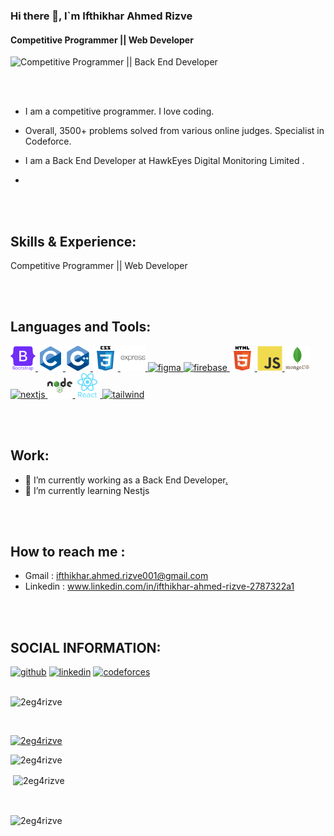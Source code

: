 ### Hi there 👋, I`m Ifthikhar Ahmed Rizve
#### Competitive Programmer || Web Developer 

![Competitive Programmer || Back End Developer ](https://media.licdn.com/dms/image/D5616AQGvPeZtbG6uYg/profile-displaybackgroundimage-shrink_350_1400/0/1702303202181?e=1707955200&v=beta&t=vF8YkORqZvD44oveWxfgl9s6l5D0FMOKbWhDEIRDZHc)

<br>
<br>

- I am a competitive programmer. I love coding. 

- Overall, 3500+ problems solved from various online judges. Specialist in Codeforce.

- I am a Back End Developer at HawkEyes Digital Monitoring Limited .

- 

<br>
<br>

## Skills & Experience:
Competitive Programmer || Web Developer 

<br>
<br>

## Languages and Tools:
<p align="left"> <a href="https://getbootstrap.com" target="_blank" rel="noreferrer"> <img src="https://raw.githubusercontent.com/devicons/devicon/master/icons/bootstrap/bootstrap-plain-wordmark.svg" alt="bootstrap" width="40" height="40"/> </a> <a href="https://www.cprogramming.com/" target="_blank" rel="noreferrer"> <img src="https://raw.githubusercontent.com/devicons/devicon/master/icons/c/c-original.svg" alt="c" width="40" height="40"/> </a> <a href="https://www.w3schools.com/cpp/" target="_blank" rel="noreferrer"> <img src="https://raw.githubusercontent.com/devicons/devicon/master/icons/cplusplus/cplusplus-original.svg" alt="cplusplus" width="40" height="40"/> </a> <a href="https://www.w3schools.com/css/" target="_blank" rel="noreferrer"> <img src="https://raw.githubusercontent.com/devicons/devicon/master/icons/css3/css3-original-wordmark.svg" alt="css3" width="40" height="40"/> </a> <a href="https://expressjs.com" target="_blank" rel="noreferrer"> <img src="https://raw.githubusercontent.com/devicons/devicon/master/icons/express/express-original-wordmark.svg" alt="express" width="40" height="40"/> </a> <a href="https://www.figma.com/" target="_blank" rel="noreferrer"> <img src="https://www.vectorlogo.zone/logos/figma/figma-icon.svg" alt="figma" width="40" height="40"/> </a> <a href="https://firebase.google.com/" target="_blank" rel="noreferrer"> <img src="https://www.vectorlogo.zone/logos/firebase/firebase-icon.svg" alt="firebase" width="40" height="40"/> </a> <a href="https://www.w3.org/html/" target="_blank" rel="noreferrer"> <img src="https://raw.githubusercontent.com/devicons/devicon/master/icons/html5/html5-original-wordmark.svg" alt="html5" width="40" height="40"/> </a> <a href="https://developer.mozilla.org/en-US/docs/Web/JavaScript" target="_blank" rel="noreferrer"> <img src="https://raw.githubusercontent.com/devicons/devicon/master/icons/javascript/javascript-original.svg" alt="javascript" width="40" height="40"/> </a> <a href="https://www.mongodb.com/" target="_blank" rel="noreferrer"> <img src="https://raw.githubusercontent.com/devicons/devicon/master/icons/mongodb/mongodb-original-wordmark.svg" alt="mongodb" width="40" height="40"/> </a> <a href="https://nextjs.org/" target="_blank" rel="noreferrer"> <img src="https://cdn.worldvectorlogo.com/logos/nextjs-2.svg" alt="nextjs" width="40" height="40"/> </a> <a href="https://nodejs.org" target="_blank" rel="noreferrer"> <img src="https://raw.githubusercontent.com/devicons/devicon/master/icons/nodejs/nodejs-original-wordmark.svg" alt="nodejs" width="40" height="40"/> </a> <a href="https://reactjs.org/" target="_blank" rel="noreferrer"> <img src="https://raw.githubusercontent.com/devicons/devicon/master/icons/react/react-original-wordmark.svg" alt="react" width="40" height="40"/> </a> <a href="https://tailwindcss.com/" target="_blank" rel="noreferrer"> <img src="https://www.vectorlogo.zone/logos/tailwindcss/tailwindcss-icon.svg" alt="tailwind" width="40" height="40"/> </a> </p>


<br>
<br>

## Work:

- 🔭 I’m currently working as a Back End Developer[.](.)  
- 🌱 I’m currently learning Nestjs

<br>
<br>

## How to reach me :

- Gmail : ifthikhar.ahmed.rizve001@gmail.com
- Linkedin : www.linkedin.com/in/ifthikhar-ahmed-rizve-2787322a1

<br>
<br>

## SOCIAL INFORMATION:

[<img src='https://cdn.jsdelivr.net/npm/simple-icons@3.0.1/icons/github.svg' alt='github' height='40'>](https://github.com/2eg4rizve)  [<img src='https://cdn.jsdelivr.net/npm/simple-icons@3.0.1/icons/linkedin.svg' alt='linkedin' height='40'>](https://www.linkedin.com/in/www.linkedin.com/in/ifthikhar-ahmed-rizve-2787322a1/)  [<img src='https://cdn.jsdelivr.net/npm/simple-icons@3.0.1/icons/codeforces.svg' alt='codeforces' height='40'>](I_Am_Riz)  
<br>



<p align="left"> <img src="https://komarev.com/ghpvc/?username=2eg4rizve&label=Profile%20views&color=0e75b6&style=flat" alt="2eg4rizve" /> </p>

<br>

<p align="left"> <a href="https://github.com/ryo-ma/github-profile-trophy"><img src="https://github-profile-trophy.vercel.app/?username=2eg4rizve" alt="2eg4rizve" /></a> </p>



<p><img align="left" src="https://github-readme-stats.vercel.app/api/top-langs?username=2eg4rizve&show_icons=true&locale=en&layout=compact" alt="2eg4rizve" /></p>

<br>

<p>&nbsp;<img align="center" src="https://github-readme-stats.vercel.app/api?username=2eg4rizve&show_icons=true&locale=en" alt="2eg4rizve" /></p>
<br>

<p><img align="center" src="https://github-readme-streak-stats.herokuapp.com/?user=2eg4rizve&" alt="2eg4rizve" /></p>

